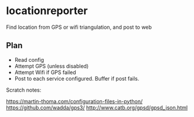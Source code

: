 # locationreporter
Find location from GPS or wifi triangulation, and post to web

## Plan

* Read config
* Attempt GPS (unless disabled)
* Attempt Wifi if GPS failed
* Post to each service configured. Buffer if post fails.


Scratch notes:

https://martin-thoma.com/configuration-files-in-python/
https://github.com/wadda/gps3/ http://www.catb.org/gpsd/gpsd_json.html